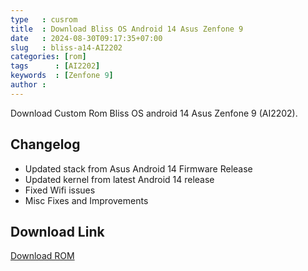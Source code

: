 ```yaml
---
type   : cusrom
title  : Download Bliss OS Android 14 Asus Zenfone 9
date   : 2024-08-30T09:17:35+07:00
slug   : bliss-a14-AI2202
categories: [rom]
tags      : [AI2202]
keywords  : [Zenfone 9]
author : 
---
```


Download Custom Rom Bliss OS android 14 Asus Zenfone 9 (AI2202).

## Changelog
- Updated stack from Asus Android 14 Firmware Release
- Updated kernel from latest Android 14 release
- Fixed Wifi issues
- Misc Fixes and Improvements

## Download Link
[Download ROM](https://downloads.blissroms.org/download_check/AI2202/Bliss-v17.7-AI2202-OFFICIAL-gapps-20240828/)